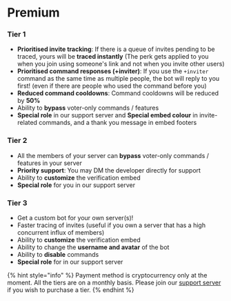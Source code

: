 # Premium

### Tier 1

* **Prioritised invite tracking**: If there is a queue of invites pending to be traced, yours will be **traced instantly** (The perk gets applied to you when you join using someone's link and not when you invite other users)
* **Prioritised command responses (+inviter)**: If you use the `+inviter` command as the same time as multiple people, the bot will reply to you first! (even if there are people who used the command before you)
* **Reduced command cooldowns**: Command cooldowns will be reduced by **50%**
* Ability to **bypass** voter-only commands / features
* **Special role** in our support server and **Special embed colour** in invite-related commands, and a thank you message in embed footers

### Tier 2

* All the members of your server can **bypass** voter-only commands / features in your server
* **Priority support**: You may DM the developer directly for support
* Ability to **customize** the verification embed
* **Special role** for you in our support server

### Tier 3

* Get a custom bot for your own server(s)!
* Faster tracing of invites (useful if you own a server that has a high concurrent influx of members)
* Ability to **customize** the verification embed
* Ability to change the **username and avatar** of the bot
* Ability to **disable** commands
* **Special role** for in our support server

{% hint style="info" %}
Payment method is cryptocurrency only at the moment. All the tiers are on a monthly basis. Please join our [support server](https://discord.gg/rQxgcWw6Ea) if you wish to purchase a tier.
{% endhint %}
